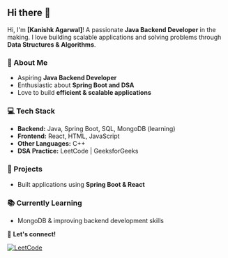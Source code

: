 ## Hi there 👋  

Hi, I'm **[Kanishk Agarwal]**! A passionate **Java Backend Developer** in the making. I love building scalable applications and solving problems through **Data Structures & Algorithms**.  

### 🚀 About Me  
- Aspiring **Java Backend Developer**  
- Enthusiastic about **Spring Boot and DSA**  
- Love to build **efficient & scalable applications**  

### 💻 Tech Stack  
- **Backend:** Java, Spring Boot, SQL, MongoDB (learning)  
- **Frontend:** React, HTML, JavaScript  
- **Other Languages:** C++  
- **DSA Practice:** LeetCode | GeeksforGeeks  

### 📌 Projects  
- Built applications using **Spring Boot & React**  

### 📚 Currently Learning  
- MongoDB & improving backend development skills  

🚀 **Let's connect!**  
<!--[![LinkedIn](https://img.shields.io/badge/LinkedIn-0077B5?style=for-the-badge&logo=linkedin&logoColor=white)](https://www.linkedin.com/in/your-linkedin-username/)-->
[![LeetCode](https://img.shields.io/badge/LeetCode-FFA116?style=for-the-badge&logo=leetcode&logoColor=black)](https://leetcode.com/u/akanishk/)  


<!--
**Iamhacktree/Iamhacktree** is a ✨ _special_ ✨ repository because its `README.md` (this file) appears on your GitHub profile.

Here are some ideas to get you started:

- 🔭 I’m currently working on ...
- 🌱 I’m currently learning ...
- 👯 I’m looking to collaborate on ...
- 🤔 I’m looking for help with ...
- 💬 Ask me about ...
- 📫 How to reach me: ...
- 😄 Pronouns: ...
- ⚡ Fun fact: ...
-->
